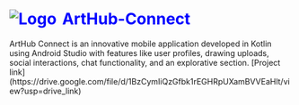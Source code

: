 <h1 style="color:blue"><img src="https://github.com/user-attachments/assets/48e56321-e7d6-43f6-b0d2-9a85f09a5662" alt="Logo" align="left" style="margin-right: 10px;"/>ArtHub-Connect</h1>
ArtHub Connect is an innovative mobile application developed in Kotlin using Android Studio with features like user profiles, drawing uploads, social interactions, chat functionality, and an explorative section.
[Project link](https://drive.google.com/file/d/1BzCymIiQzGfbk1rEGHRpUXamBVVEaHlt/view?usp=drive_link)
